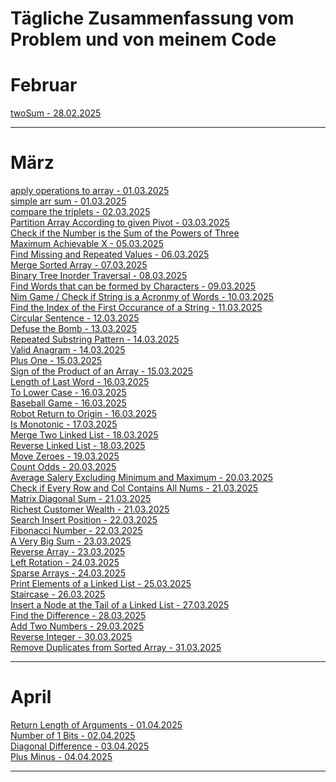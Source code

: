 # Tägliche Zusammenfassung vom Problem und von meinem Code

# Februar

[twoSum - 28.02.2025](feb/28.02.2025/README.md)<hr/>

# März

[apply operations to array - 01.03.2025](mar/01.03.2025/README.md) <br/>
[simple arr sum - 01.03.2025](mar/01.03.2025/README.md) <br/>
[compare the triplets - 02.03.2025](mar/02.03.2025/README.md)<br/>
[Partition Array According to given Pivot - 03.03.2025](mar/03.03.2025/README.md)<br/>
[Check if the Number is the Sum of the Powers of Three](mar/04.03.2025/README.md)<br/>
[Maximum Achievable X - 05.03.2025](mar/05.03.2025/README.md)<br/>
[Find Missing and Repeated Values - 06.03.2025](mar/06.03.2025/README.md)<br/>
[Merge Sorted Array - 07.03.2025](mar/07.03.2025/README.md)<br/>
[Binary Tree Inorder Traversal - 08.03.2025](mar/08.03.2025/README.md)<br/>
[Find Words that can be formed by Characters - 09.03.2025](mar/09.03.2025/README.md)<br/>
[Nim Game / Check if String is a Acronmy of Words - 10.03.2025](mar/10.03.2025/README.md)<br/>
[Find the Index of the First Occurance of a String - 11.03.2025](mar/11.03.2025/README.md)<br/>
[Circular Sentence - 12.03.2025](mar/12.03.2025/README.md)<br/>
[Defuse the Bomb - 13.03.2025](mar/13.03.2025/README.md)<br/>
[Repeated Substring Pattern - 14.03.2025](mar/14.03.2025/README.md)<br/>
[Valid Anagram - 14.03.2025](mar/14.03.2025/README.md)<br/>
[Plus One - 15.03.2025](mar/15.03.2025/README.md)<br/>
[Sign of the Product of an Array - 15.03.2025](mar/15.03.2025/README.md)<br/>
[Length of Last Word - 16.03.2025](mar/16.03.2025/README.md)<br/>
[To Lower Case - 16.03.2025](mar/16.03.2025/README.md)<br/>
[Baseball Game - 16.03.2025](mar/16.03.2025/README.md)<br/>
[Robot Return to Origin - 16.03.2025](mar/16.03.2025/README.md)<br/>
[Is Monotonic - 17.03.2025](mar/17.03.2025/README.md)<br/>
[Merge Two Linked List - 18.03.2025](mar/18.03.2025/README.md)<br/>
[Reverse Linked List - 18.03.2025](mar/18.03.2025/README.md)<br/>
[Move Zeroes - 19.03.2025](mar/19.03.2025/README.md)<br/>
[Count Odds - 20.03.2025](mar/20.03.2025/README.md)<br/>
[Average Salery Excluding Minimum and Maximum - 20.03.2025](mar/20.03.2025/README.md)<br/>
[Check if Every Row and Col Contains All Nums - 21.03.2025](mar/21.03.2025/README.md)<br/>
[Matrix Diagonal Sum - 21.03.2025](mar/21.03.2025/README.md)<br/>
[Richest Customer Wealth - 21.03.2025](mar/21.03.2025/README.md)<br/>
[Search Insert Position - 22.03.2025](mar/22.02.2025/README.md)<br/>
[Fibonacci Number - 22.03.2025](mar/22.03.2025/README.md)<br/>
[A Very Big Sum - 23.03.2025](mar/23.03.2025/README.md)<br/>
[Reverse Array - 23.03.2025](mar/23.03.2025/README.md)<br/>
[Left Rotation - 24.03.2025](mar/24.03.2025/README.md)<br/>
[Sparse Arrays - 24.03.2025](mar/24.03.2025/README.md)<br/>
[Print Elements of a Linked List - 25.03.2025](mar/25.03.2025/README.md)<br/>
[Staircase - 26.03.2025](mar/26.03.2025/README.md)<br/>
[Insert a Node at the Tail of a Linked List - 27.03.2025](mar/27.03.2025/README.md)<br/>
[Find the Difference - 28.03.2025](mar/28.03.2025/README.md)<br/>
[Add Two Numbers - 29.03.2025](mar/29.03.2025/README.md)<br/>
[Reverse Integer - 30.03.2025](mar/30.03.2025/README.md)<br/>
[Remove Duplicates from Sorted Array - 31.03.2025](mar/31.03.2025/README.md)<hr/>

# April
[Return Length of Arguments - 01.04.2025](april/01.04.2025/README.md)<br/>
[Number of 1 Bits - 02.04.2025](april/02.04.2025/README.md)<br/>
[Diagonal Difference - 03.04.2025](april/03.04.2025/README.md)<br/>
[Plus Minus - 04.04.2025](april/04.04.2025/README.md)<br/>

<hr/>
